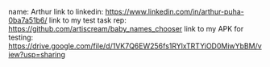 name: Arthur
link to linkedin: https://www.linkedin.com/in/arthur-puha-0ba7a51b6/
link to my test task rep: https://github.com/artiscream/baby_names_chooser
link to my APK for testing: https://drive.google.com/file/d/1VK7Q6EW256fs1RYlxTRTYiOD0MiwYbBM/view?usp=sharing